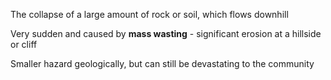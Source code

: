 The collapse of a large amount of rock or soil, which flows downhill

Very sudden and caused by **mass wasting** - significant erosion at a hillside or cliff

Smaller hazard geologically, but can still be devastating to the community


